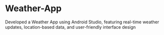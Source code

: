 # Weather-App
Developed a Weather App using Android Studio, featuring real-time weather updates, location-based data, and user-friendly interface design
